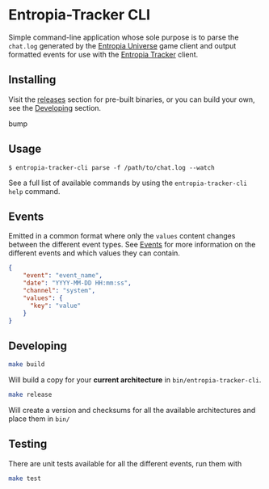 # Entropia-Tracker CLI

Simple command-line application whose sole purpose is to parse the `chat.log` generated by the
[Entropia Universe](https://www.entropiauniverse.com/) game client and output formatted events for use with
the [Entropia Tracker](https://github.com/Entropia-Tracker/entropia-tracker) client.

## Installing

Visit the [releases](https://github.com/Entropia-Tracker/entropia-tracker-cli/releases) section for pre-built
binaries, or you can build your own, see the [Developing](#developing) section.

bump

## Usage

```
$ entropia-tracker-cli parse -f /path/to/chat.log --watch
```

See a full list of available commands by using the `entropia-tracker-cli help` command.

## Events

Emitted in a common format where only the `values` content changes between the different
event types. See [Events](./EVENTS.md) for more information on the different events and which values
they can contain.

```json
{
    "event": "event_name",
    "date": "YYYY-MM-DD HH:mm:ss",
    "channel": "system",
    "values": {
      "key": "value"
    }
}
```


## Developing

```bash
make build
```
Will build a copy for your **current architecture** in `bin/entropia-tracker-cli`.


```bash
make release
```
Will create a version and checksums for all the available architectures and place them in `bin/`


## Testing

There are unit tests available for all the different events, run them with

```bash
make test
```

